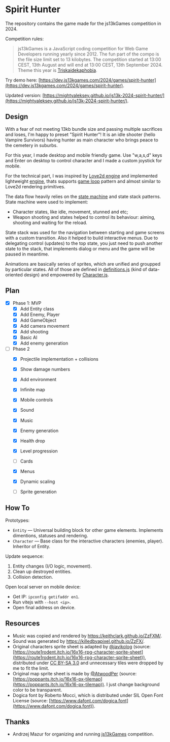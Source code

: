 # Spirit Hunter

The repository contains the game made for the js13kGames competition in 2024.

Competition rules:
> js13kGames is a JavaScript coding competition for Web Game Developers running yearly since 2012. The fun part of the compo is the file size limit set to 13 kilobytes. The competition started at 13:00 CEST, 13th August and will end at 13:00 CEST, 13th September 2024. Theme this year is [Triskaidekaphobia](https://medium.com/js13kgames/js13kgames-2024-start-and-theme-announcement-5d734f77da68).

Try demo here: [https://dev.js13kgames.com/2024/games/spirit-hunter](https://dev.js13kgames.com/2024/games/spirit-hunter).

Updated version: [https://mightyaleksey.github.io/js13k-2024-spirit-hunter/](https://mightyaleksey.github.io/js13k-2024-spirit-hunter/).


## Design

With a fear of not meeting 13kb bundle size and passing multiple sacrifices and loses, I'm happy to preset "Spirit Hunter"! It is an idle shooter (hello Vampire Survivors) having hunter as main character who brings peace to the cemetery in suburbs.

For this year, I made desktop and mobile friendly game. Use "w,a,s,d" keys and Enter on desktop to control character and I made a custom joystick for mobile.

For the technical part, I was inspired by [Love2d engine](https://love2d.org) and implemented lightweight [engine](./src/engine.js), thats supports [game loop](https://gameprogrammingpatterns.com/game-loop.html#play-catch-up) pattern and almost similar to Love2d rendering primitives.

The data flow heavily relies on the [state machine](https://gameprogrammingpatterns.com/state.html) and state stack patterns. State machine were used to implement:
- Character states, like idle, movement, stunned and etc;
- Weapon shooting and states helped to control its behaviour: aiming, shooting and waiting for the reload.

State stack was used for the navigation between starting and game screens with a custom transition. Also it helped to build interactive menus. Due to delegating control (updates) to the top state, you just need to push another state to the stack, that implements dialog or menu and the game will be paused in meantime.

Animations are basically series of sprites, which are unified and groupped by particular states. All of those are defined in [definitions.js](./src/definitions.js) (kind of data-oriented design) and empowered by [Character.js](./src/entities/Character.js).


## Plan
- [x] Phase 1: MVP
  - [x] Add Entity class
  - [x] Add Enemy, Player
  - [x] Add GameObject
  - [x] Add camera movement
  - [x] Add shooting
  - [x] Basic AI
  - [x] Add enemy generation
- [ ] Phase 2
  - [x] Projectile implementation + collisions
  - [x] Show damage numbers
  - [x] Add environment
  - [x] Infinite map
  - [x] Mobile controls
  - [x] Sound
  - [x] Music
  - [x] Enemy generation
  - [x] Health drop
  - [x] Level progression
  - [ ] Cards
  - [x] Menus
  - [x] Dynamic scaling
  - [ ] Sprite generation


## How To

Prototypes:
- `Entity` — Universal building block for other game elements. Implements dimentions, statuses and rendering.
- `Character` — Base class for the interactive characters (enemies, player). Inheritor of Entity.

Update sequence:
1. Entity changes (I/O logic, movement).
2. Clean up destroyed entities.
3. Collision detection.

Open local server on mobile device:
- Get IP: `ipconfig getifaddr en1`.
- Run vitejs with `--host <ip>`.
- Open final address on device.


## Resources

- Music was copied and rendered by https://keithclark.github.io/ZzFXM/.
- Sound was generated by https://killedbyapixel.github.io/ZzFX/.
- Original characters sprite sheet is adapted by [@javikolog](https://itch.io/profile/route1rodent) (source: [https://route1rodent.itch.io/16x16-rpg-character-sprite-sheet](https://route1rodent.itch.io/16x16-rpg-character-sprite-sheet)), distributed under [CC BY-SA 3.0](https://creativecommons.org/licenses/by-sa/3.0/) and unnecessary tiles were dropped by me to fit the limit.
- Original map sprite sheet is made by [@AtwoodPer](https://x.com/AtwoodPer) (source: [https://poppants.itch.io/16x16-px-tilemap](https://poppants.itch.io/16x16-px-tilemap)). I just change background color to be transparent.
- Dogica font by Roberto Mocci, which is distributed under SIL Open Font License (source: [https://www.dafont.com/dogica.font](https://www.dafont.com/dogica.font)).


## Thanks

- Andrzej Mazur for organizing and running [js13kGames](https://js13kgames.com) competition.
